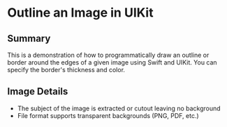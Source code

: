 #  Outline an Image in UIKit

## Summary

This is a demonstration of how to programmatically draw an outline or border around the edges of a given image using Swift and UIKit. You can specify the border's thickness and color.

## Image Details

- The subject of the image is extracted or cutout leaving no background
- File format supports transparent backgrounds (PNG, PDF, etc.)
